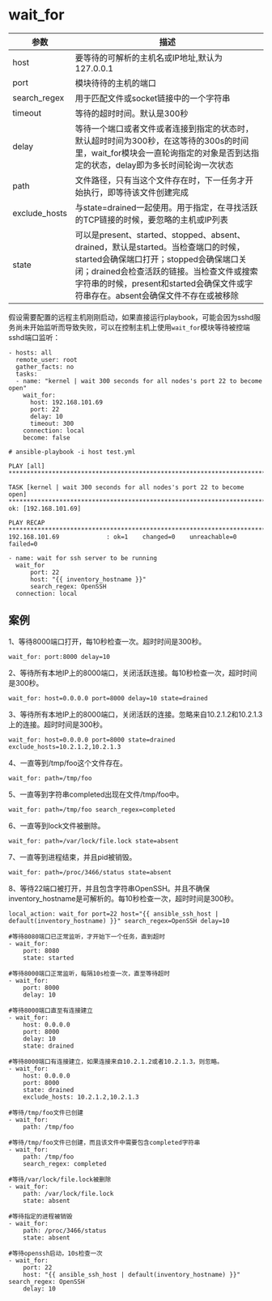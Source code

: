 # wait_for

| 参数 | 描述 |
|------|-----|
| host | 要等待的可解析的主机名或IP地址,默认为127.0.0.1 |
| port | 模块待待的主机的端口 |
| search_regex | 用于匹配文件或socket链接中的一个字符串 |
| timeout | 等待的超时时间。默认是300秒  |
| delay | 等待一个端口或者文件或者连接到指定的状态时，默认超时时间为300秒，在这等待的300s的时间里，wait_for模块会一直轮询指定的对象是否到达指定的状态，delay即为多长时间轮询一次状态 |
| path | 文件路径，只有当这个文件存在时，下一任务才开始执行，即等待该文件创建完成 |
| exclude_hosts | 与state=drained一起使用。用于指定，在寻找活跃的TCP链接的时候，要忽略的主机或IP列表 |
| state | 可以是present、started、stopped、absent、drained，默认是started。当检查端口的时候，started会确保端口打开；stopped会确保端口关闭；drained会检查活跃的链接。当检查文件或搜索字符串的时候，present和started会确保文件或字符串存在。absent会确保文件不存在或被移除 |



假设需要配置的远程主机刚刚启动，如果直接运行playbook，可能会因为sshd服务尚未开始监听而导致失败，可以在控制主机上使用`wait_for`模块等待被控端sshd端口监听：
```
- hosts: all
  remote_user: root
  gather_facts: no
  tasks:
  - name: "kernel | wait 300 seconds for all nodes's port 22 to become open"
    wait_for:
      host: 192.168.101.69
      port: 22
      delay: 10
      timeout: 300
    connection: local
    become: false
```



```
# ansible-playbook -i host test.yml 

PLAY [all] *********************************************************************************************************************************************

TASK [kernel | wait 300 seconds for all nodes's port 22 to become open] ********************************************************************************
ok: [192.168.101.69]

PLAY RECAP *********************************************************************************************************************************************
192.168.101.69             : ok=1    changed=0    unreachable=0    failed=0 
```


```
- name: wait for ssh server to be running
  wait_for
      port: 22 
      host: "{{ inventory_hostname }}" 
      search_regex: OpenSSH
  connection: local
```

## 案例

1、等待8000端口打开，每10秒检查一次。超时时间是300秒。
```
wait_for: port:8000 delay=10
```

2、等待所有本地IP上的8000端口，关闭活跃连接。每10秒检查一次，超时时间是300秒。
```
wait_for: host=0.0.0.0 port=8000 delay=10 state=drained
```

3、等待所有本地IP上的8000端口，关闭活跃的连接。忽略来自10.2.1.2和10.2.1.3上的连接。超时时间是300秒。
```
wait_for: host=0.0.0.0 port=8000 state=drained exclude_hosts=10.2.1.2,10.2.1.3
```

4、一直等到/tmp/foo这个文件存在。
```
wait_for: path=/tmp/foo
```

5、一直等到字符串completed出现在文件/tmp/foo中。
```
wait_for: path=/tmp/foo search_regex=completed
```

6、一直等到lock文件被删除。
```
wait_for: path=/var/lock/file.lock state=absent
```

7、一直等到进程结束，并且pid被销毁。
```
wait_for: path=/proc/3466/status state=absent
```

8、等待22端口被打开，并且包含字符串OpenSSH。并且不确保inventory_hostname是可解析的。每10秒检查一次，超时时间是300秒。
```
local_action: wait_for port=22 host="{{ ansible_ssh_host | default(inventory_hostname) }}" search_regex=OpenSSH delay=10
```

```
#等待8080端口已正常监听，才开始下一个任务，直到超时
- wait_for: 
    port: 8080 
    state: started  
    
#等待8000端口正常监听，每隔10s检查一次，直至等待超时
- wait_for: 
    port: 8000 
    delay: 10 
    
#等待8000端口直至有连接建立
- wait_for: 
    host: 0.0.0.0 
    port: 8000 
    delay: 10 
    state: drained
    
#等待8000端口有连接建立，如果连接来自10.2.1.2或者10.2.1.3，则忽略。
- wait_for: 
    host: 0.0.0.0 
    port: 8000 
    state: drained 
    exclude_hosts: 10.2.1.2,10.2.1.3 
    
#等待/tmp/foo文件已创建    
- wait_for: 
    path: /tmp/foo 

#等待/tmp/foo文件已创建，而且该文件中需要包含completed字符串    
- wait_for: 
    path: /tmp/foo 
    search_regex: completed 

#等待/var/lock/file.lock被删除    
- wait_for: 
    path: /var/lock/file.lock 
    state: absent 
    
#等待指定的进程被销毁
- wait_for: 
    path: /proc/3466/status 
    state: absent 
    
#等待openssh启动，10s检查一次
- wait_for: 
    port: 22 
    host: "{{ ansible_ssh_host | default(inventory_hostname) }}" search_regex: OpenSSH 
    delay: 10 
```














